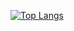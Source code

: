 [![Top Langs](https://github-readme-stats.vercel.app/api/top-langs/?username=TNKOAT)](https://github.com/anuraghazra/github-readme-stats)
